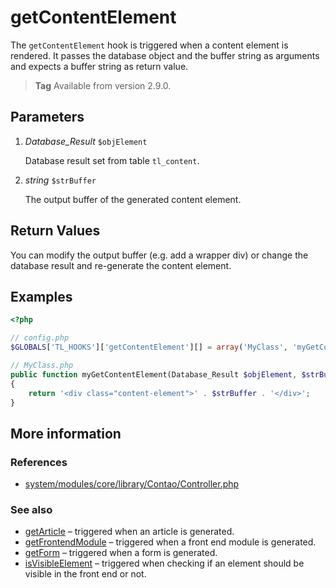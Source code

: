 # getContentElement

The `getContentElement` hook is triggered when a content element is rendered.
It passes the database object and the buffer string as arguments and expects a
buffer string as return value.

> **Tag** Available from version 2.9.0.


## Parameters

1. *Database_Result* `$objElement`

    Database result set from table `tl_content`.

2. *string* `$strBuffer`

    The output buffer of the generated content element.


## Return Values

You can modify the output buffer (e.g. add a wrapper div) or change the database
result and re-generate the content element.


## Examples

```php
<?php

// config.php
$GLOBALS['TL_HOOKS']['getContentElement'][] = array('MyClass', 'myGetContentElement');

// MyClass.php
public function myGetContentElement(Database_Result $objElement, $strBuffer)
{
    return '<div class="content-element">' . $strBuffer . '</div>';
}
```


## More information


### References

- [system/modules/core/library/Contao/Controller.php](https://github.com/contao/core/blob/3.5.0/system/modules/core/library/Contao/Controller.php#L479-L485)


### See also

- [getArticle](getArticle.md) – triggered when an article is generated.
- [getFrontendModule](getFrontendModule.md) – triggered when a front end module is generated.
- [getForm](getForm.md) – triggered when a form is generated.
- [isVisibleElement](isVisibleElement.md) – triggered when checking if an element should be visible in the front end or not.
